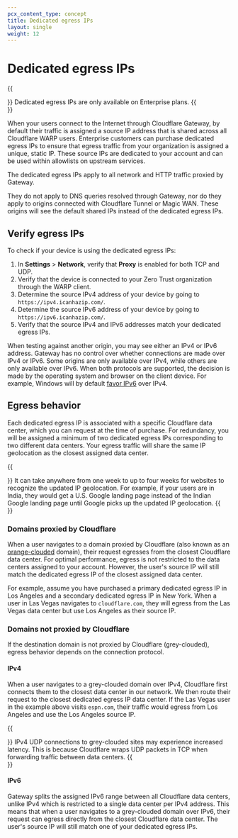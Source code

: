 ```yaml
---
pcx_content_type: concept
title: Dedicated egress IPs
layout: single
weight: 12
---
```


# Dedicated egress IPs

{{<Aside type="note">}}
Dedicated egress IPs are only available on Enterprise plans.
{{</Aside>}}

When your users connect to the Internet through Cloudflare Gateway, by default their traffic is assigned a source IP address that is shared across all Cloudflare WARP users. Enterprise customers can purchase dedicated egress IPs to ensure that egress traffic from your organization is assigned a unique, static IP. These source IPs are dedicated to your account and can be used within allowlists on upstream services.

The dedicated egress IPs apply to all network and HTTP traffic proxied by Gateway.

They do not apply to DNS queries resolved through Gateway, nor do they apply to origins connected with Cloudflare Tunnel or Magic WAN. These origins will see the default shared IPs instead of the dedicated egress IPs.

## Verify egress IPs

To check if your device is using the dedicated egress IPs:

1. In **Settings** > **Network**, verify that **Proxy** is enabled for both TCP and UDP.
2. Verify that the device is connected to your Zero Trust organization through the WARP client.
3. Determine the source IPv4 address of your device by going to `https://ipv4.icanhazip.com/`.
4. Determine the source IPv6 address of your device by going to `https://ipv6.icanhazip.com/`.
5. Verify that the source IPv4 and IPv6 addresses match your dedicated egress IPs.

When testing against another origin, you may see either an IPv4 or IPv6 address. Gateway has no control over whether connections are made over IPv4 or IPv6. Some origins are only available over IPv4, while others are only available over IPv6. When both protocols are supported, the decision is made by the operating system and browser on the client device. For example, Windows will by default [favor IPv6](https://docs.microsoft.com/en-us/troubleshoot/windows-server/networking/configure-ipv6-in-windows) over IPv4.

## Egress behavior

Each dedicated egress IP is associated with a specific Cloudflare data center, which you can request at the time of purchase. For redundancy, you will be assigned a minimum of two dedicated egress IPs corresponding to two different data centers. Your egress traffic will share the same IP geolocation as the closest assigned data center.

{{<Aside type="note">}}
It can take anywhere from one week to up to four weeks for websites to recognize the updated IP geolocation. For example, if your users are in India, they would get a U.S. Google landing page instead of the Indian Google landing page until Google picks up the updated IP geolocation.
{{</Aside>}}

### Domains proxied by Cloudflare

When a user navigates to a domain proxied by Cloudflare (also known as an [orange-clouded](https://community.cloudflare.com/t/step-3-enabling-the-orange-cloud/52715) domain), their request egresses from the closest Cloudflare data center. For optimal performance, egress is not restricted to the data centers assigned to your account. However, the user's source IP will still match the dedicated egress IP of the closest assigned data center.

For example, assume you have purchased a primary dedicated egress IP in Los Angeles and a secondary dedicated egress IP in New York. When a user in Las Vegas navigates to `cloudflare.com`, they will egress from the Las Vegas data center but use Los Angeles as their source IP.

### Domains not proxied by Cloudflare

If the destination domain is not proxied by Cloudflare (grey-clouded), egress behavior depends on the connection protocol.

#### IPv4

When a user navigates to a grey-clouded domain over IPv4, Cloudflare first connects them to the closest data center in our network. We then route their request to the closest dedicated egress IP data center. If the Las Vegas user in the example above visits `espn.com`, their traffic would egress from Los Angeles and use the Los Angeles source IP.

{{<Aside type="note">}}
IPv4 UDP connections to grey-clouded sites may experience increased latency. This is because Cloudflare wraps UDP packets in TCP when forwarding traffic between data centers.
{{</Aside>}}

#### IPv6

Gateway splits the assigned IPv6 range between all Cloudflare data centers, unlike IPv4 which is restricted to a single data center per IPv4 address. This means that when a user navigates to a grey-clouded domain over IPv6, their request can egress directly from the closest Cloudflare data center. The user's source IP will still match one of your dedicated egress IPs.
